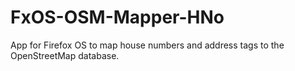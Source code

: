 FxOS-OSM-Mapper-HNo
===================

App for Firefox OS to map house numbers and address tags to the OpenStreetMap database.

